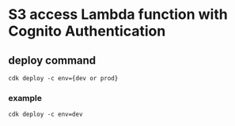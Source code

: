 # S3 access Lambda function with Cognito Authentication

## deploy command
```
cdk deploy -c env={dev or prod}
```

### example

```
cdk deploy -c env=dev
```
